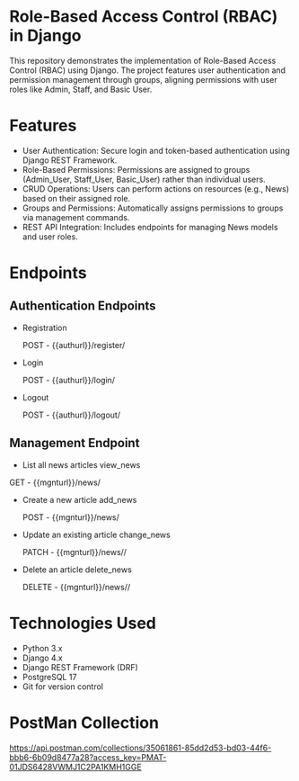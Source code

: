 # Role-Based Access Control (RBAC) in Django
This repository demonstrates the implementation of Role-Based Access Control (RBAC) using Django. The project features user authentication and permission management through groups, aligning permissions with user roles like Admin, Staff, and Basic User.

# Features
- User Authentication: Secure login and token-based authentication using Django REST Framework.
- Role-Based Permissions: Permissions are assigned to groups (Admin_User, Staff_User, Basic_User) rather than individual users.
- CRUD Operations: Users can perform actions on resources (e.g., News) based on their assigned role.
- Groups and Permissions: Automatically assigns permissions to groups via management commands.
- REST API Integration: Includes endpoints for managing News models and user roles.

# Endpoints 
## Authentication Endpoints

- Registration
  
   POST - {{authurl}}/register/    
- Login

   POST - {{authurl}}/login/
- Logout

   POST - {{authurl}}/logout/

     
## Management Endpoint

-  List all news articles	view_news

  GET	- {{mgnturl}}/news/	
  
- Create a new article	add_news

  POST - {{mgnturl}}/news/
    
- Update an existing article	change_news

  PATCH	- {{mgnturl}}/news/<id>/
    
- Delete an article	delete_news

  DELETE - {{mgnturl}}/news/<id>/
  

# Technologies Used
- Python 3.x
- Django 4.x
- Django REST Framework (DRF)
- PostgreSQL 17
- Git for version control
  
# PostMan Collection 
  https://api.postman.com/collections/35061861-85dd2d53-bd03-44f6-bbb6-6b09d8477a28?access_key=PMAT-01JDS6428VWMJ1C2PA1KMH1GGE
